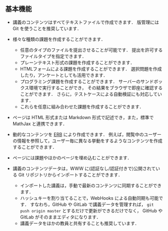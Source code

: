 ## 基本機能


* 講義のコンテンツはすべてテキストファイルで作成できます．
  版管理には Git を使うことを推奨しています．

* 様々な種類の課題を作成することができます．
  * 任意のタイプのファイルを提出させることが可能です．
    提出を許可するファイルタイプを指定できます．
  * プレーンテキスト形式の課題を作成することができます．
  * HTMLフォームによる課題を作成することができます．
    選択問題を作成したり，アンケートとしても活用できます．
  * プログラミング課題を作成することができます．
    サーバーのサンドボックス環境で実行することができ，
    その結果をブラウザで即座に確認することができます．
    さらに，テストケースによる自動検証にも対応しています．
  * これらを任意に組み合わせた課題を作成することができます．

* ページは HTML 形式または Markdown 形式で記述でき，また，標準で MathJax と連携できます．

* 動的なコンテンツを [ERB](https://docs.ruby-lang.org/ja/latest/class/ERB.html) により作成できます．
  例えば，閲覧中のユーザーの情報を参照して，ユーザー毎に異なる挙動をするようなコンテンツを作成することができます．

* ページには課題やほかのページを埋め込むことができます．

* 講義のコンテンツデータは，WWW に(認証なし/認証付きで)公開されている Git リポジトリからインポートすることができます．
  * インポートした講義は，手動で最新のコンテンツに同期することができます．
  * ハッシュキーを割り当てることで，WebHooks による自動同期も可能です．
    すなわち，GitHub や GitLab で講義データを管理すれば，
    `git push origin master` とするだけで更新ができるだけでなく，
    GitHub や GitLab がそのままエディタになります．
  * 講義データをほかの教員と共有することも推奨しています．
 
